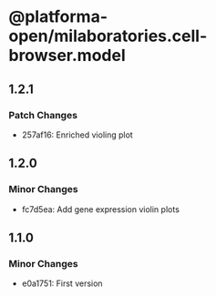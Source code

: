 # @platforma-open/milaboratories.cell-browser.model

## 1.2.1

### Patch Changes

- 257af16: Enriched violing plot

## 1.2.0

### Minor Changes

- fc7d5ea: Add gene expression violin plots

## 1.1.0

### Minor Changes

- e0a1751: First version
